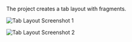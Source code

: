 The project creates a tab layout with fragments.

![Tab Layout Screenshot 1](screeenshots/Screenshot_2017-02-21-20-26-22-331.jpg?raw=true)

![Tab Layout Screenshot 2](screeenshots/Screenshot_2017-02-21-20-26-16-577.jpg?raw=true)
